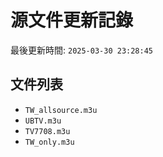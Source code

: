 # 源文件更新記錄

最後更新時間: `2025-03-30 23:28:45`

## 文件列表
- `TW_allsource.m3u`
- `UBTV.m3u`
- `TV7708.m3u`
- `TW_only.m3u`
